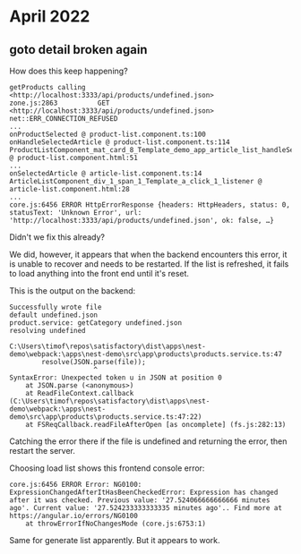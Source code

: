 # April 2022

## goto detail broken again

How does this keep happening?

```err
getProducts calling  <http://localhost:3333/api/products/undefined.json>
zone.js:2863          GET <http://localhost:3333/api/products/undefined.json> net::ERR_CONNECTION_REFUSED
...
onProductSelected @ product-list.component.ts:100
onHandleSelectedArticle @ product-list.component.ts:114
ProductListComponent_mat_card_8_Template_demo_app_article_list_handleSelectedArticle_11_listener @ product-list.component.html:51
...
onSelectedArticle @ article-list.component.ts:14
ArticleListComponent_div_1_span_1_Template_a_click_1_listener @ article-list.component.html:28
...
core.js:6456 ERROR HttpErrorResponse {headers: HttpHeaders, status: 0, statusText: 'Unknown Error', url: 'http://localhost:3333/api/products/undefined.json', ok: false, …}
```

Didn't we fix this already?

We did, however, it appears that when the backend encounters this error, it is unable to recover and needs to be restarted.  If the list is refreshed, it fails to load anything into the front end until it's reset.

This is the output on the backend:

```err
Successfully wrote file
default undefined.json
product.service: getCategory undefined.json
resolving undefined

C:\Users\timof\repos\satisfactory\dist\apps\nest-demo\webpack:\apps\nest-demo\src\app\products\products.service.ts:47
        resolve(JSON.parse(file));
                     ^
SyntaxError: Unexpected token u in JSON at position 0
    at JSON.parse (<anonymous>)
    at ReadFileContext.callback (C:\Users\timof\repos\satisfactory\dist\apps\nest-demo\webpack:\apps\nest-demo\src\app\products\products.service.ts:47:22)
    at FSReqCallback.readFileAfterOpen [as oncomplete] (fs.js:282:13)
```

Catching the error there if the file is undefined and returning the error, then restart the server.

Choosing load list shows this frontend console error:

```err
core.js:6456 ERROR Error: NG0100: ExpressionChangedAfterItHasBeenCheckedError: Expression has changed after it was checked. Previous value: '27.524066666666666 minutes ago'. Current value: '27.524233333333335 minutes ago'.. Find more at https://angular.io/errors/NG0100
    at throwErrorIfNoChangesMode (core.js:6753:1)
```

Same for generate list apparently.  But it appears to work.
